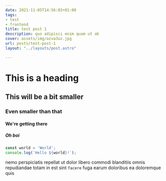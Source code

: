 ```yaml
---
date: 2021-11-05T14:56:03+01:00
tags:
- test
- frontend
title: test post 1
description: quo adipisci enim quam ut ab
cover: assets/img/azva3uz.jpg
url: posts/test-post-1
layout: "../layouts/post.astro"

---
```

# This is a heading

## This will be a bit smaller

### Even smaller than that

#### We're getting there

##### Oh boi

```typescript
const world = 'World';
console.log(`Hello ${world}!`);
```

nemo perspiciatis repellat ut dolor libero commodi blanditiis omnis
repudiandae totam in est sint `facere` fuga
earum doloribus ea doloremque quis

